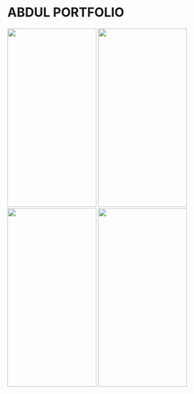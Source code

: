 # ABDUL PORTFOLIO
<img src="https://raw.githubusercontent.com/appflexion/ipt_assignment_01/master/images/screenshots/Capture1.JPG" width="200px" height="400px"> 
<img src="https://raw.githubusercontent.com/appflexion/ipt_assignment_01/master/images/screenshots/Capture2.JPG" width="200px" height="400px">
<img src="https://raw.githubusercontent.com/appflexion/ipt_assignment_01/master/images/screenshots/Capture3.JPG" width="200px" height="400px">
<img src="https://raw.githubusercontent.com/appflexion/ipt_assignment_01/master/images/screenshots/Capture4.JPG" width="200px" height="400px">
